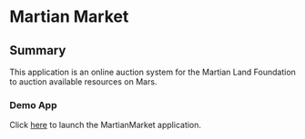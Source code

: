 # Martian Market

## Summary

This application is an online auction system for the Martian Land Foundation to auction available resources on Mars.

### Demo App

Click [here](https://karlmunchaussen.github.io/martianMarket/frontend/index.html) to launch the MartianMarket application.

